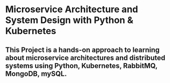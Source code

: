 # Microservice Architecture and System Design with Python & Kubernetes

## This Project is a hands-on approach to learning about microservice architectures and distributed systems using Python, Kubernetes, RabbitMQ, MongoDB, mySQL.
